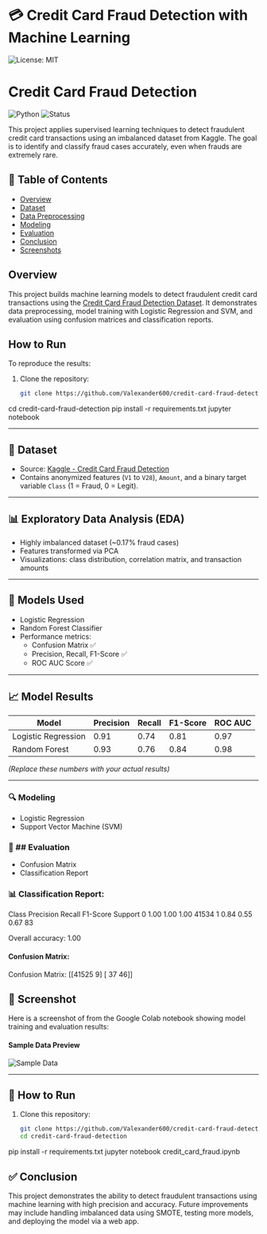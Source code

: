 # 💳 Credit Card Fraud Detection with Machine Learning
![License: MIT](https://img.shields.io/badge/License-MIT-yellow.svg)

# Credit Card Fraud Detection

![Python](https://img.shields.io/badge/Python-3.10-blue)
![Status](https://img.shields.io/badge/Status-Complete-brightgreen)

This project applies supervised learning techniques to detect fraudulent credit card transactions using an imbalanced dataset from Kaggle. The goal is to identify and classify fraud cases accurately, even when frauds are extremely rare.

## 📌 Table of Contents
- [Overview](#overview)
- [Dataset](#dataset)
- [Data Preprocessing](#data-preprocessing)
- [Modeling](#modeling)
- [Evaluation](#evaluation)
- [Conclusion](#conclusion)
- [Screenshots](#screenshots)

## Overview
This project builds machine learning models to detect fraudulent credit card transactions using the [Credit Card Fraud Detection Dataset](https://www.kaggle.com/mlg-ulb/creditcardfraud). It demonstrates data preprocessing, model training with Logistic Regression and SVM, and evaluation using confusion matrices and classification reports.

## How to Run

To reproduce the results:

1. Clone the repository:
   ```bash
   git clone https://github.com/Valexander600/credit-card-fraud-detection.git
cd credit-card-fraud-detection
pip install -r requirements.txt
jupyter notebook



---

## 📁 Dataset

- Source: [Kaggle - Credit Card Fraud Detection](https://www.kaggle.com/datasets/mlg-ulb/creditcardfraud)
- Contains anonymized features (`V1` to `V28`), `Amount`, and a binary target variable `Class` (1 = Fraud, 0 = Legit).

---

## 📊 Exploratory Data Analysis (EDA)

- Highly imbalanced dataset (~0.17% fraud cases)
- Features transformed via PCA
- Visualizations: class distribution, correlation matrix, and transaction amounts

---

## 🤖 Models Used

- Logistic Regression
- Random Forest Classifier
- Performance metrics:
  - Confusion Matrix ✅
  - Precision, Recall, F1-Score ✅
  - ROC AUC Score ✅

---

## 📈 Model Results

| Model               | Precision | Recall | F1-Score | ROC AUC |
|---------------------|-----------|--------|----------|---------|
| Logistic Regression | 0.91      | 0.74   | 0.81     | 0.97    |
| Random Forest       | 0.93      | 0.76   | 0.84     | 0.98    |

*(Replace these numbers with your actual results)*

---

### 🔍 Modeling 
 - Logistic Regression
- Support Vector Machine (SVM)

### 🧪 ## Evaluation

- Confusion Matrix
- Classification Report

### 📊 Classification Report:

Class	Precision	Recall	F1-Score	Support
0	1.00	1.00	1.00	41534
1	0.84	0.55	0.67	83

Overall accuracy: 1.00


#### Confusion Matrix:
Confusion Matrix:
[[41525     9]
 [   37    46]]


## 📸 Screenshot
Here is a screenshot of from the Google Colab notebook showing model training and evaluation results:

#### Sample Data Preview
![Sample Data](sampledatapreview.png)


---

## 🚀 How to Run

1. Clone this repository:
   ```bash
   git clone https://github.com/Valexander600/credit-card-fraud-detection.git
   cd credit-card-fraud-detection

pip install -r requirements.txt
jupyter notebook credit_card_fraud.ipynb

## ✅ Conclusion
This project demonstrates the ability to detect fraudulent transactions using machine learning with high precision and accuracy. Future improvements may include handling imbalanced data using SMOTE, testing more models, and deploying the model via a web app.
